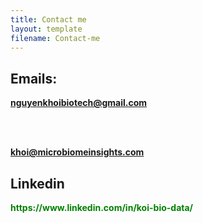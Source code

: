 ```yaml
---
title: Contact me
layout: template
filename: Contact-me
--- 
```



<h2> Emails: </h2>

<span style="color:green; font-weight:bold">  nguyenkhoibiotech@gmail.com </span>

</br></br>

<span style="color:green; font-weight:bold">  khoi@microbiomeinsights.com </span>

<h2> Linkedin </h2>
<span style="color:green; font-weight:bold"> https://www.linkedin.com/in/koi-bio-data/ </span>

